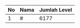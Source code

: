 | No | Nama            | Jumlah Level |
|----|-----------------|--------------|
| 1  | #    |    6177        |
